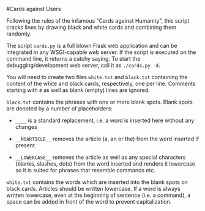 #Cards against Users

Following the rules of the infamous "Cards against Humanity", this script
cracks lines by drawing black and white cards and combining them randomly.

The script `cards.py` is a full blown Flask web application and can be
integrated in any WSGI-capable web server. If the script is executed on the
command line, it returns a catchy saying. To start the debugging/development
web server, call it as `./cards.py -d`.

You will need to create two files `white.txt` and `black.txt` containing the
content of the white and black cards, respectively, one per line. Comments
starting with `#` as well as blank (empty) lines are ignored.

`black.txt` contains the phrases with one or more blank spots. Blank spots
are denoted by a number of placeholders:

* `____` is a standard replacement, i.e. a word is inserted here without any
  changes

* `__NOARTICLE__` removes the article (a, an or the) from the word inserted
  if present

* `__LOWERCASE__` removes the article as well as any special characters
  (blanks, slashes, dots) from the word inserted and renders it lowercase
  so it is suited for phrases that resemble commands etc.

`white.txt` contains the words which are inserted into the blank spots on
black cards. Articles should be written lowercase. If a word is always
written lowercase, even at the beginning of sentence (i.e. a command),
a space can be added in front of the word to prevent capitalization.
